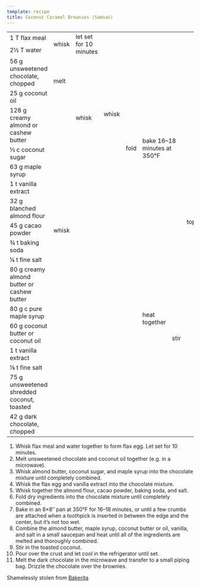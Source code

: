 ```yaml
---
template: recipe
title: Coconut Caramel Brownies (Samoas)
---
```


<table>
  <tr>
    <td>1 T flax meal</td>
    <td rowspan="2">whisk</td>
    <td rowspan="2">let set for 10 minutes</td>
    <td rowspan="8">whisk</td>
    <td rowspan="12">fold</td>
    <td rowspan="12" colspan="2">bake 16&ndash;18 minutes at 350&deg;F</td>
    <td rowspan="18">top</td>
    <td rowspan="18">cool</td>
    <td rowspan="19">drizzle</td>
  </tr>
  <tr>
    <td>2&frac12; T water</td>
  </tr>
  <tr>
    <td>56 g unsweetened chocolate, chopped</td>
    <td rowspan="2">melt</td>
    <td rowspan="5">whisk</td>
  </tr>
  <tr>
    <td>25 g coconut oil</td>
  </tr>
  <tr>
    <td>128 g creamy almond or cashew butter</td>
    <td rowspan="3" class="righthide">&nbsp;</td>
  </tr>
  <tr>
    <td>&frac13; c coconut sugar</td>
  </tr>
  <tr>
    <td>63 g maple syrup</td>
  </tr>
  <tr>
    <td>1 t vanilla extract</td>
    <td colspan="2" class="righthide">&nbsp;</td>
  </tr>
  <tr>
    <td>32 g blanched almond flour</td>
    <td rowspan="4" colspan="3">whisk</td>
  </tr>
  <tr>
    <td>45 g cacao powder</td>
  </tr>
  <tr>
    <td>&frac34; t baking soda</td>
  </tr>
  <tr>
    <td>&frac14; t fine salt</td>
  </tr>
  <tr>
    <td>80 g creamy almond butter or cashew butter</td>
    <td rowspan="5" colspan="4" class="righthide">&nbsp;</td>
    <td rowspan="5">heat together</td>
    <td rowspan="6">stir</td>
  </tr>
  <tr>
    <td>80 g c pure maple syrup</td>
  </tr>
  <tr>
    <td>60 g coconut butter or coconut oil</td>
  </tr>
  <tr>
    <td>1 t vanilla extract</td>
  </tr>
  <tr>
    <td>&frac18; t fine salt</td>
  </tr>
  <tr>
    <td>75 g unsweetened shredded coconut, toasted</td>
    <td class="righthide" colspan="5">&nbsp;</td>
  </tr>
  <tr>
    <td>42 g dark chocolate, chopped</td>
    <td colspan="8" class="righthide">&nbsp;</td>
  </tr>
</table>

<ol>
  <li>Whisk flax meal and water together to form flax egg. Let set for 10 minutes.</li>
  <li>Melt unsweetened chocolate and coconut oil together (e.g. in a microwave).</li>
  <li>Whisk almond butter, coconut sugar, and maple syrup into the chocolate mixture until completely combined.</li>
  <li>Whisk the flax egg and vanilla extract into the chocolate mixture.</li>
  <li>Whisk together the almond flour, cacao powder, baking soda, and salt.</li>
  <li>Fold dry ingredients into the chocolate mixture until completely combined.</li>
  <li>Bake in an 8&times;8&Prime; pan at 350&deg;F for 16&ndash;18 minutes, or until a few crumbs are attached when a toothpick is inserted in between the edge and the center, but it’s not too wet.</li>
  <li>Combine the almond butter, maple syrup, coconut butter or oil, vanilla, and salt in a small saucepan and heat until all of the ingredients are melted and thoroughly combined.</li>
  <li>Stir in the toasted coconut.</li>
  <li>Pour over the crust and let cool in the refrigerator until set.</li>
  <li>Melt the dark chocolate in the microwave and transfer to a small piping bag. Drizzle the chocolate over the brownies.</li>
</ol>

<p class="confession">Shamelessly stolen from <a href="https://www.bakerita.com/gluten-free-coconut-caramel-brownies/">Bakerita</a></p>
